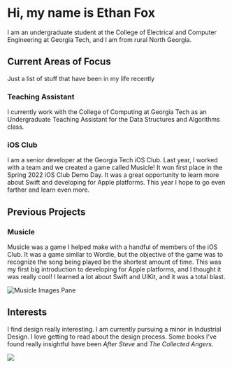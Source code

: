 # Hi, my name is Ethan Fox

I am an undergraduate student at the College of Electrical and Computer Engineering at Georgia Tech, and I am from rural North Georgia. 

## Current Areas of Focus 
Just a list of stuff that have been in my life recently 

### Teaching Assistant
I currently work with the College of Computing at Georgia Tech as an Undergraduate Teaching Assistant for the Data Structures and Algorithms class. 

### iOS Club
I am a senior developer at the Georgia Tech iOS Club. Last year, I worked with a team and we created a game called Musicle! It won first place in the Spring 2022 iOS Club Demo Day. It was a great opportunity to learn more about Swift and developing for Apple platforms. This year I hope to go even farther and learn even more.


## Previous Projects

### Musicle
Musicle was a game I helped make with a handful of members of the iOS Club. It was a game similar to Wordle, but the objective of the game was to recognize the song being played be the shortest amount of time. This was my first big introduction to developing for Apple platforms, and I thought it was really cool! I learned a lot about Swift and UIKit, and it was a total blast. 


![Musicle Images Pane](Musicle_Asset_new.png)

## Interests
I find design really interesting. I am currently pursuing a minor in Industrial Design. I love getting to read about the design process. Some books I've found really insightful have been *After Steve* and *The Collected Angers*.

<img src="https://wakatime.com/share/@4bc59767-0217-462d-9cbf-ffaa25bc5fad/3d4fbc9b-a3c5-45de-89a1-d272202823d0.svg" />
